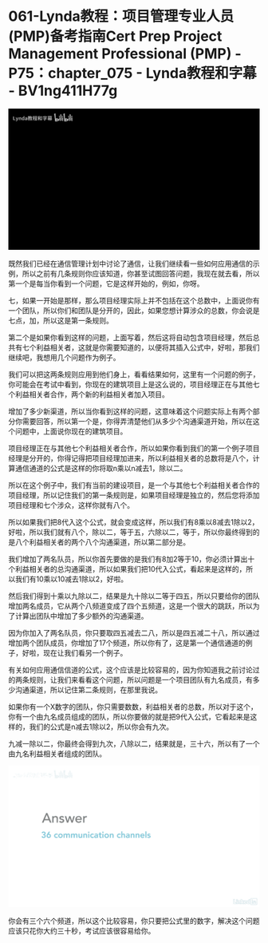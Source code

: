 # 061-Lynda教程：项目管理专业人员(PMP)备考指南Cert Prep Project Management Professional (PMP) - P75：chapter_075 - Lynda教程和字幕 - BV1ng411H77g

![](img/7481d1dd7dc9fbf3b0bae2aa1d579cb8_0.png)

既然我们已经在通信管理计划中讨论了通信，让我们继续看一些如何应用通信的示例，所以之前有几条规则你应该知道，你甚至试图回答问题，我现在就去看，所以第一个是每当你看到一个问题，它是这样开始的，例如，你呀。

七，如果一开始是那样，那么项目经理实际上并不包括在这个总数中，上面说你有一个团队，所以你们和团队是分开的，因此，如果您想计算涉众的总数，你会说是七点，加，所以这是第一条规则。

第二个是如果你看到这样的问题，上面写着，然后这将自动包含项目经理，然后总共有七个利益相关者，这就是你需要知道的，以便将其插入公式中，好啦，那我们继续吧，我想用几个问题作为例子。

我们可以把这两条规则应用到他们身上，看看结果如何，这里有一个问题的例子，你可能会在考试中看到，你现在的建筑项目上是这么说的，项目经理正在与其他七个利益相关者合作，两个新的利益相关者加入项目。

增加了多少新渠道，所以当你看到这样的问题，这意味着这个问题实际上有两个部分你需要回答，所以第一个是，你得弄清楚他们从多少个沟通渠道开始，所以在这个问题中，上面说你现在的建筑项目。

项目经理正在与其他七个利益相关者合作，所以如果你看到我们的第一个例子项目经理是分开的，你得记得把项目经理加进来，所以利益相关者的总数将是八个，计算通信通道的公式是这样的你将取n乘以n减去1，除以二。

所以在这个例子中，我们有当前的建设项目，是一个与其他七个利益相关者合作的项目经理，所以记住我们的第一条规则是，如果项目经理是独立的，然后您将添加项目经理和七个涉众，这样你就有八个。

所以如果我们把8代入这个公式，就会变成这样，所以我们有8乘以8减去1除以2，好啦，所以我们就有八个，除以二，等于五，六除以二，等于，所以你最终得到的是八个利益相关者的两个八个沟通渠道，所以第二部分是。

我们增加了两名队员，所以你首先要做的是我们有8加2等于10，你必须计算出十个利益相关者的总沟通渠道，所以如果我们把10代入公式，看起来是这样的，所以我们有10乘以10减去1除以2，好啦。

然后我们得到十乘以九除以二，结果是九十除以二等于四五，所以只要给你的团队增加两名成员，它从两个八频道变成了四个五频道，这是一个很大的跳跃，所以为了计算出团队中增加了多少额外的沟通渠道。

因为你加入了两名队员，你只要取四五减去二八，所以是四五减二十八，所以通过增加两个团队成员，你增加了17个频道，所以你有了，这是第一个通信通道的例子，好啦，现在让我们看另一个例子。

有关如何应用通信信道的公式，这个应该是比较容易的，因为你知道我之前讨论过的两条规则，让我们来看看这个问题，所以问题是一个项目团队有九名成员，有多少沟通渠道，所以记住第二条规则，在那里我说。

如果你有一个X数字的团队，你只需要数数，利益相关者的总数，所以对于这个，你有一个由九名成员组成的团队，所以你要做的就是把9代入公式，它看起来是这样的，我们的公式是n减去1除以2，所以你会有九次。

九减一除以二，你最终会得到九次，八除以二，结果就是，三十六，所以有了一个由九名利益相关者组成的团队。

![](img/7481d1dd7dc9fbf3b0bae2aa1d579cb8_2.png)

你会有三个六个频道，所以这个比较容易，你只要把公式里的数字，解决这个问题应该只花你大约三十秒，考试应该很容易给你。

